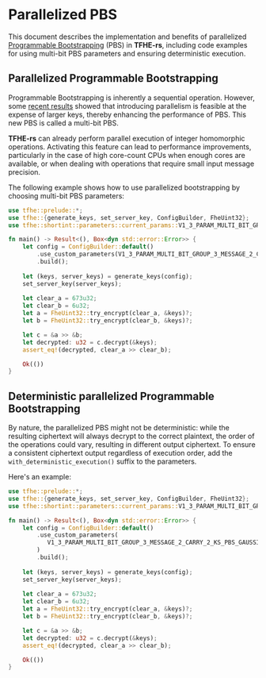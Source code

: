 # Parallelized PBS

This document describes the implementation and benefits of parallelized [Programmable Bootstrapping](../getting_started/security_and_cryptography.md#programmable-bootstrapping-pbs) (PBS) in **TFHE-rs**, including code examples for using multi-bit PBS parameters and ensuring deterministic execution.

## Parallelized Programmable Bootstrapping

Programmable Bootstrapping is inherently a sequential operation. However, some [recent results](https://marcjoye.github.io/papers/JP22ternary.pdf) showed that introducing parallelism is feasible at the expense of larger keys, thereby enhancing the performance of PBS. This new PBS is called a multi-bit PBS.

**TFHE-rs** can already perform parallel execution of integer homomorphic operations. Activating this feature can lead to performance improvements, particularly in the case of high core-count CPUs when enough cores are available, or when dealing with operations that require small input message precision.

The following example shows how to use parallelized bootstrapping by choosing multi-bit PBS parameters:

```rust
use tfhe::prelude::*;
use tfhe::{generate_keys, set_server_key, ConfigBuilder, FheUint32};
use tfhe::shortint::parameters::current_params::V1_3_PARAM_MULTI_BIT_GROUP_3_MESSAGE_2_CARRY_2_KS_PBS_GAUSSIAN_2M64;

fn main() -> Result<(), Box<dyn std::error::Error>> {
    let config = ConfigBuilder::default()
        .use_custom_parameters(V1_3_PARAM_MULTI_BIT_GROUP_3_MESSAGE_2_CARRY_2_KS_PBS_GAUSSIAN_2M64)
        .build();
        
    let (keys, server_keys) = generate_keys(config);
    set_server_key(server_keys);
    
    let clear_a = 673u32;
    let clear_b = 6u32;
    let a = FheUint32::try_encrypt(clear_a, &keys)?;
    let b = FheUint32::try_encrypt(clear_b, &keys)?;

    let c = &a >> &b;
    let decrypted: u32 = c.decrypt(&keys);
    assert_eq!(decrypted, clear_a >> clear_b);

    Ok(())
}
```

## Deterministic parallelized Programmable Bootstrapping

By nature, the parallelized PBS might not be deterministic: while the resulting ciphertext will always decrypt to the correct plaintext, the order of the operations could vary, resulting in different output ciphertext. To ensure a consistent ciphertext output regardless of execution order, add the `with_deterministic_execution()` suffix to the parameters.

Here's an example:

```rust
use tfhe::prelude::*;
use tfhe::{generate_keys, set_server_key, ConfigBuilder, FheUint32};
use tfhe::shortint::parameters::current_params::V1_3_PARAM_MULTI_BIT_GROUP_3_MESSAGE_2_CARRY_2_KS_PBS_GAUSSIAN_2M64;

fn main() -> Result<(), Box<dyn std::error::Error>> {
    let config = ConfigBuilder::default()
        .use_custom_parameters(
           V1_3_PARAM_MULTI_BIT_GROUP_3_MESSAGE_2_CARRY_2_KS_PBS_GAUSSIAN_2M64.with_deterministic_execution(),
        )
        .build();
        
    let (keys, server_keys) = generate_keys(config);
    set_server_key(server_keys);
    
    let clear_a = 673u32;
    let clear_b = 6u32;
    let a = FheUint32::try_encrypt(clear_a, &keys)?;
    let b = FheUint32::try_encrypt(clear_b, &keys)?;

    let c = &a >> &b;
    let decrypted: u32 = c.decrypt(&keys);
    assert_eq!(decrypted, clear_a >> clear_b);

    Ok(())
}
```
